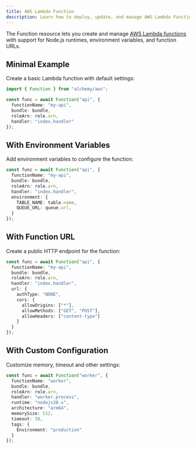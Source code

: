 ```yaml
---
title: AWS Lambda Function
description: Learn how to deploy, update, and manage AWS Lambda Functions using Alchemy for serverless compute in your applications.
---
```



The Function resource lets you create and manage [AWS Lambda functions](https://docs.aws.amazon.com/lambda/latest/dg/welcome.html) with support for Node.js runtimes, environment variables, and function URLs.

## Minimal Example

Create a basic Lambda function with default settings:

```ts
import { Function } from "alchemy/aws";

const func = await Function("api", {
  functionName: "my-api",
  bundle: bundle,
  roleArn: role.arn,
  handler: "index.handler"
});
```

## With Environment Variables

Add environment variables to configure the function:

```ts
const func = await Function("api", {
  functionName: "my-api", 
  bundle: bundle,
  roleArn: role.arn,
  handler: "index.handler",
  environment: {
    TABLE_NAME: table.name,
    QUEUE_URL: queue.url,
  }
});
```

## With Function URL

Create a public HTTP endpoint for the function:

```ts
const func = await Function("api", {
  functionName: "my-api",
  bundle: bundle,
  roleArn: role.arn,
  handler: "index.handler",
  url: {
    authType: "NONE",
    cors: {
      allowOrigins: ["*"],
      allowMethods: ["GET", "POST"],
      allowHeaders: ["content-type"]
    }
  }
});
```

## With Custom Configuration

Customize memory, timeout and other settings:

```ts
const func = await Function("worker", {
  functionName: "worker",
  bundle: bundle,
  roleArn: role.arn,
  handler: "worker.process",
  runtime: "nodejs20.x",
  architecture: "arm64",
  memorySize: 512,
  timeout: 30,
  tags: {
    Environment: "production"
  }
});
```
